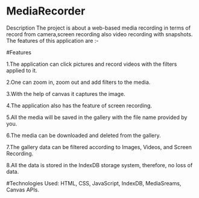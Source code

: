 # MediaRecorder
Description
The project is about a web-based media recording in terms of record from camera,screen recording also video recording with snapshots. The features of this application are :-

#Features

1.The application can click pictures and record videos with the filters applied to it.

2.One can zoom in, zoom out and add filters to the media.

3.With the help of canvas it captures the image.

4.The application also has the feature of screen recording.

5.All the media will be saved in the gallery with the file name provided by you.

6.The media can be downloaded and deleted from the gallery.

7.The gallery data can be filtered according to Images, Videos, and Screen Recording.

8.All the data is stored in the IndexDB storage system, therefore, no loss of data.

#Technologies Used:
HTML, CSS, JavaScript, IndexDB, MediaSreams, Canvas APIs.

